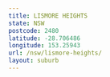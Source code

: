 ```yaml
---
title: LISMORE HEIGHTS
state: NSW
postcode: 2480
latitude: -28.706486
longitude: 153.25943
url: /nsw/lismore-heights/
layout: suburb
---
```

